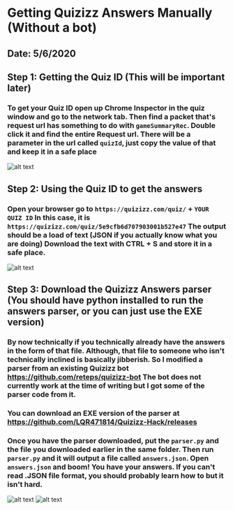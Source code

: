 # Getting Quizizz Answers Manually (Without a bot)

## Date: 5/6/2020

## Step 1: Getting the Quiz ID (This will be important later)

### To get your Quiz ID open up Chrome Inspector in the quiz window and go to the network tab. Then find a packet that's request url has something to do with `gameSummaryRec`. Double click it and find the entire Request url. There will be a parameter in the url called `quizId`, just copy the value of that and keep it in a safe place

![alt text](https://github.com/LQR471814/Quizizz-Hack/blob/master/get-quizID-1.jpg)

## Step 2: Using the Quiz ID to get the answers

### Open your browser go to `https://quizizz.com/quiz/` + `YOUR QUIZ ID` In this case, it is `https://quizizz.com/quiz/5e9cfb6d707903001b527e47` The output should be a load of text (JSON if you actually know what you are doing) Download the text with CTRL + S and store it in a safe place.

![alt text](https://github.com/LQR471814/Quizizz-Hack/blob/master/get-answers-1.jpg)

## Step 3: Download the Quizizz Answers parser (You should have python installed to run the answers parser, or you can just use the EXE version)

### By now technically if you technically already have the answers in the form of that file. Although, that file to someone who isn't technically inclined is basically jibberish. So I modified a parser from an existing Quizizz bot <https://github.com/reteps/quizizz-bot> The bot does not currently work at the time of writing but I got some of the parser code from it.

### You can download an EXE version of the parser at <https://github.com/LQR471814/Quizizz-Hack/releases>

### Once you have the parser downloaded, put the `parser.py` and the file you downloaded earlier in the same folder. Then run `parser.py` and it will output a file called `answers.json`. Open `answers.json` and boom! You have your answers. If you can't read .JSON file format, you should probably learn how to but it isn't hard.

![alt text](https://github.com/LQR471814/Quizizz-Hack/blob/master/get-answers-2.jpg)
![alt text](https://github.com/LQR471814/Quizizz-Hack/blob/master/get-answers-4.jpg)
